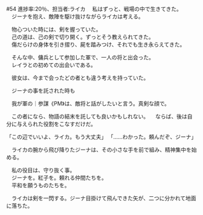 #54 進捗率:20％、担当者:ライカ
　私はずっと、戦場の中で生きてきた。  
　ジーナを抱え、敵陣を駆け抜けながらライカは考える。

　物心ついた時には、剣を握っていた。  
　己の道は、己の剣で切り開く。ずっとそう教えられてきた。  
　傷だらけの身体を引き摺り、屍を踏みつけ、それでも生き永らえてきた。

　そんな中、傭兵として参加した軍で、一人の将と出会った。  
　レイラとの初めての出会いである。

　彼女は、今まで会ったどの者とも違う考えを持っていた。

　ジーナの事を託された時も

　我が軍の｜参謀《PM》は、敵将と話がしたいと言う。真剣な顔で。

　この者になら、物語の結末を託しても良いかもしれない。
　ならば、後は自分に与えられた役割をこなすだけだ。

「この辺でいいよ、ライカ。もう大丈夫」
「……わかった。頼んだぞ、ジーナ」

　ライカの腕から飛び降りたジーナは、その小さな手を前で組み、精神集中を始める。

　私の役目は、守り抜く事。  
　ジーナを。紅子を。頼れる仲間たちを。  
　平和を願うものたちを。

　ライカは剣を一閃する。ジーナ目掛けて飛んできた矢が、二つに分かれて地面に落ちた。
